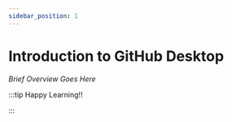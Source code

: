 ```yaml
---
sidebar_position: 1
---
```


# Introduction to GitHub Desktop

_Brief Overview Goes Here_

:::tip Happy Learning!!

<QuestButton text="Go To Quest" link="https://app.stackup.dev/quest_page/introduction-to-github-desktop" />

:::
